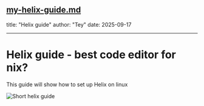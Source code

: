 [my-helix-guide.md](https://github.com/user-attachments/files/22385648/my-helix-guide.md)
---
title: "Helix guide"
author: "Tey"
date: 2025-09-17

---

# Helix guide - best code editor for nix?
This guide will show how to set up Helix on linux 


![Short helix guide](/img/community/CoderTey/helixguide.png)  
